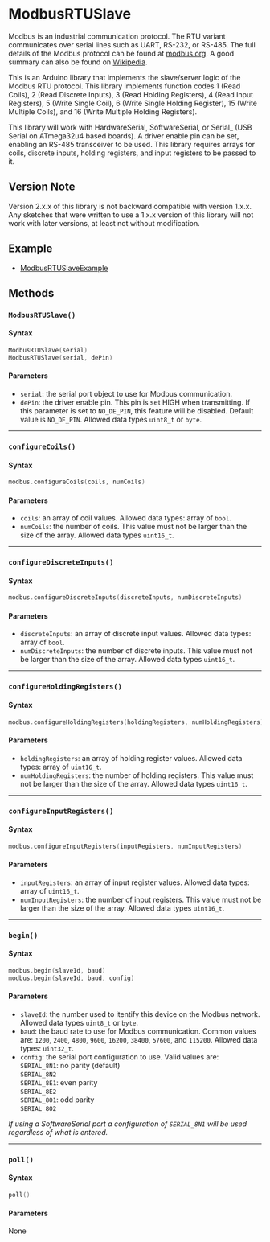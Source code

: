 # ModbusRTUSlave
Modbus is an industrial communication protocol. The RTU variant communicates over serial lines such as UART, RS-232, or RS-485. The full details of the Modbus protocol can be found at [modbus.org](https://modbus.org). A good summary can also be found on [Wikipedia](https://en.wikipedia.org/wiki/Modbus).

This is an Arduino library that implements the slave/server logic of the Modbus RTU protocol. This library implements function codes 1 (Read Coils), 2 (Read Discrete Inputs), 3 (Read Holding Registers), 4 (Read Input Registers), 5 (Write Single Coil), 6 (Write Single Holding Register), 15 (Write Multiple Coils), and 16 (Write Multiple Holding Registers).

This library will work with HardwareSerial, SoftwareSerial, or Serial_ (USB Serial on ATmega32u4 based boards). A driver enable pin can be set, enabling an RS-485 transceiver to be used. This library requires arrays for coils, discrete inputs, holding registers, and input registers to be passed to it. 


## Version Note
Version 2.x.x of this library is not backward compatible with version 1.x.x. Any sketches that were written to use a 1.x.x version of this library will not work with later versions, at least not without modification.


## Example
- [ModbusRTUSlaveExample](./extras/ModbusRTUSlaveExample.md)


## Methods


### `ModbusRTUSlave()`

#### Syntax
``` C++
ModbusRTUSlave(serial)
ModbusRTUSlave(serial, dePin)
```

#### Parameters
- `serial`: the serial port object to use for Modbus communication.
- `dePin`: the driver enable pin. This pin is set HIGH when transmitting. If this parameter is set to `NO_DE_PIN`, this feature will be disabled. Default value is `NO_DE_PIN`. Allowed data types `uint8_t` or `byte`.

---


### `configureCoils()`

#### Syntax
``` C++
modbus.configureCoils(coils, numCoils)
```

#### Parameters
- `coils`: an array of coil values. Allowed data types: array of `bool`.
- `numCoils`: the number of coils. This value must not be larger than the size of the array. Allowed data types `uint16_t`.

---


### `configureDiscreteInputs()`

#### Syntax
``` C++
modbus.configureDiscreteInputs(discreteInputs, numDiscreteInputs)
```

#### Parameters
- `discreteInputs`: an array of discrete input values. Allowed data types: array of `bool`.
- `numDiscreteInputs`: the number of discrete inputs. This value must not be larger than the size of the array. Allowed data types `uint16_t`.

---



### `configureHoldingRegisters()`

#### Syntax
``` C++
modbus.configureHoldingRegisters(holdingRegisters, numHoldingRegisters)
```

#### Parameters
- `holdingRegisters`: an array of holding register values. Allowed data types: array of `uint16_t`.
- `numHoldingRegisters`: the number of holding registers. This value must not be larger than the size of the array. Allowed data types `uint16_t`.

---


### `configureInputRegisters()`

#### Syntax
``` C++
modbus.configureInputRegisters(inputRegisters, numInputRegisters)
```

#### Parameters
- `inputRegisters`: an array of input register values. Allowed data types: array of `uint16_t`.
- `numInputRegisters`: the number of input registers. This value must not be larger than the size of the array. Allowed data types `uint16_t`.

---


### `begin()`

#### Syntax
``` C++
modbus.begin(slaveId, baud)
modbus.begin(slaveId, baud, config)
```

#### Parameters
- `slaveId`: the number used to itentify this device on the Modbus network. Allowed data types `uint8_t` or `byte`.
- `baud`: the baud rate to use for Modbus communication. Common values are: `1200`, `2400`, `4800`, `9600`, `16200`, `38400`, `57600`, and `115200`. Allowed data types: `uint32_t`.
- `config`: the serial port configuration to use. Valid values are:  
`SERIAL_8N1`: no parity (default)  
`SERIAL_8N2`  
`SERIAL_8E1`: even parity  
`SERIAL_8E2`  
`SERIAL_8O1`: odd parity  
`SERIAL_8O2`

_If using a SoftwareSerial port a configuration of `SERIAL_8N1` will be used regardless of what is entered._

---


### `poll()`

#### Syntax
``` C++
poll()
```

#### Parameters
None